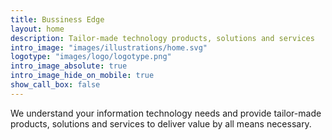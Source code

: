 ```yaml
---
title: Bussiness Edge
layout: home
description: Tailor-made technology products, solutions and services
intro_image: "images/illustrations/home.svg"
logotype: "images/logo/logotype.png"
intro_image_absolute: true
intro_image_hide_on_mobile: true
show_call_box: false
---
```


We understand your information technology needs and provide tailor-made products, solutions and services to deliver value by all
means necessary.